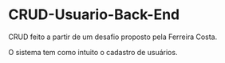 # CRUD-Usuario-Back-End

CRUD feito a partir de um desafio proposto pela Ferreira Costa.

O sistema tem como intuito o cadastro de usuários.
